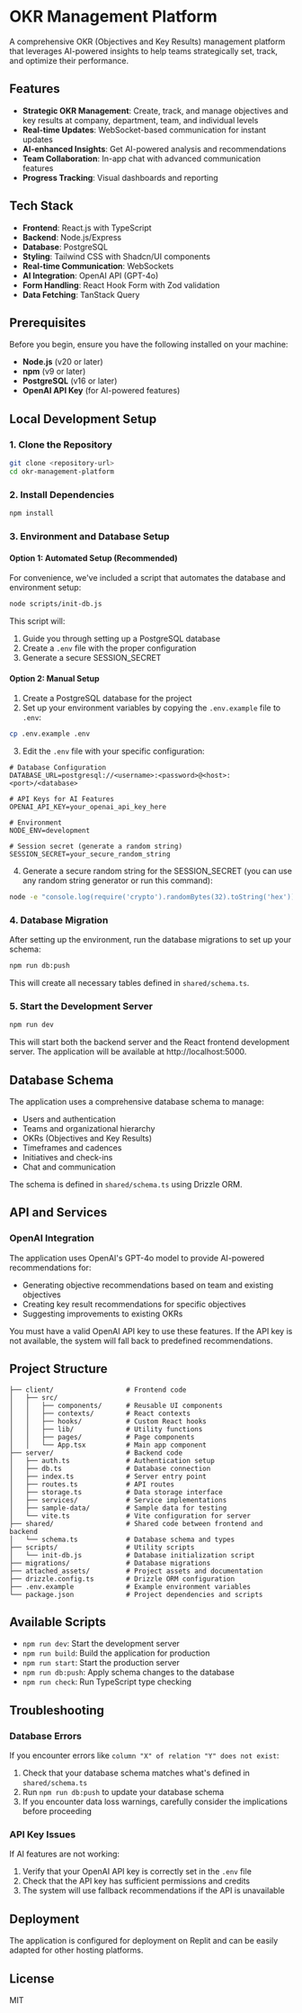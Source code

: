 # OKR Management Platform

A comprehensive OKR (Objectives and Key Results) management platform that leverages AI-powered insights to help teams strategically set, track, and optimize their performance.

## Features

- **Strategic OKR Management**: Create, track, and manage objectives and key results at company, department, team, and individual levels
- **Real-time Updates**: WebSocket-based communication for instant updates
- **AI-enhanced Insights**: Get AI-powered analysis and recommendations
- **Team Collaboration**: In-app chat with advanced communication features
- **Progress Tracking**: Visual dashboards and reporting

## Tech Stack

- **Frontend**: React.js with TypeScript
- **Backend**: Node.js/Express
- **Database**: PostgreSQL
- **Styling**: Tailwind CSS with Shadcn/UI components
- **Real-time Communication**: WebSockets
- **AI Integration**: OpenAI API (GPT-4o)
- **Form Handling**: React Hook Form with Zod validation
- **Data Fetching**: TanStack Query

## Prerequisites

Before you begin, ensure you have the following installed on your machine:

- **Node.js** (v20 or later)
- **npm** (v9 or later)
- **PostgreSQL** (v16 or later)
- **OpenAI API Key** (for AI-powered features)

## Local Development Setup

### 1. Clone the Repository

```bash
git clone <repository-url>
cd okr-management-platform
```

### 2. Install Dependencies

```bash
npm install
```

### 3. Environment and Database Setup

#### Option 1: Automated Setup (Recommended)

For convenience, we've included a script that automates the database and environment setup:

```bash
node scripts/init-db.js
```

This script will:
1. Guide you through setting up a PostgreSQL database
2. Create a `.env` file with the proper configuration
3. Generate a secure SESSION_SECRET

#### Option 2: Manual Setup

1. Create a PostgreSQL database for the project
2. Set up your environment variables by copying the `.env.example` file to `.env`:

```bash
cp .env.example .env
```

3. Edit the `.env` file with your specific configuration:

```
# Database Configuration
DATABASE_URL=postgresql://<username>:<password>@<host>:<port>/<database>

# API Keys for AI Features
OPENAI_API_KEY=your_openai_api_key_here

# Environment
NODE_ENV=development

# Session secret (generate a random string)
SESSION_SECRET=your_secure_random_string
```

4. Generate a secure random string for the SESSION_SECRET (you can use any random string generator or run this command):

```bash
node -e "console.log(require('crypto').randomBytes(32).toString('hex'))"
```

### 4. Database Migration

After setting up the environment, run the database migrations to set up your schema:

```bash
npm run db:push
```

This will create all necessary tables defined in `shared/schema.ts`.

### 5. Start the Development Server

```bash
npm run dev
```

This will start both the backend server and the React frontend development server. The application will be available at http://localhost:5000.

## Database Schema

The application uses a comprehensive database schema to manage:

- Users and authentication
- Teams and organizational hierarchy
- OKRs (Objectives and Key Results)
- Timeframes and cadences
- Initiatives and check-ins
- Chat and communication

The schema is defined in `shared/schema.ts` using Drizzle ORM.

## API and Services

### OpenAI Integration

The application uses OpenAI's GPT-4o model to provide AI-powered recommendations for:

- Generating objective recommendations based on team and existing objectives
- Creating key result recommendations for specific objectives
- Suggesting improvements to existing OKRs

You must have a valid OpenAI API key to use these features. If the API key is not available, the system will fall back to predefined recommendations.

## Project Structure

```
├── client/                  # Frontend code
│   ├── src/
│   │   ├── components/      # Reusable UI components
│   │   ├── contexts/        # React contexts
│   │   ├── hooks/           # Custom React hooks
│   │   ├── lib/             # Utility functions
│   │   ├── pages/           # Page components
│   │   └── App.tsx          # Main app component
├── server/                  # Backend code
│   ├── auth.ts              # Authentication setup
│   ├── db.ts                # Database connection
│   ├── index.ts             # Server entry point
│   ├── routes.ts            # API routes
│   ├── storage.ts           # Data storage interface
│   ├── services/            # Service implementations
│   ├── sample-data/         # Sample data for testing
│   └── vite.ts              # Vite configuration for server
├── shared/                  # Shared code between frontend and backend
│   └── schema.ts            # Database schema and types
├── scripts/                 # Utility scripts
│   └── init-db.js           # Database initialization script
├── migrations/              # Database migrations
├── attached_assets/         # Project assets and documentation
├── drizzle.config.ts        # Drizzle ORM configuration
├── .env.example             # Example environment variables
└── package.json             # Project dependencies and scripts
```

## Available Scripts

- `npm run dev`: Start the development server
- `npm run build`: Build the application for production
- `npm run start`: Start the production server
- `npm run db:push`: Apply schema changes to the database
- `npm run check`: Run TypeScript type checking

## Troubleshooting

### Database Errors

If you encounter errors like `column "X" of relation "Y" does not exist`:

1. Check that your database schema matches what's defined in `shared/schema.ts`
2. Run `npm run db:push` to update your database schema
3. If you encounter data loss warnings, carefully consider the implications before proceeding

### API Key Issues

If AI features are not working:

1. Verify that your OpenAI API key is correctly set in the `.env` file
2. Check that the API key has sufficient permissions and credits
3. The system will use fallback recommendations if the API is unavailable

## Deployment

The application is configured for deployment on Replit and can be easily adapted for other hosting platforms.

## License

MIT
